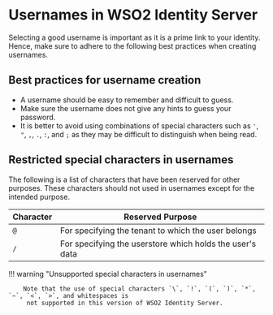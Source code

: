 # Usernames in WSO2 Identity Server

Selecting a good username is important as it is a prime link to your identity. Hence, make sure to adhere to
 the following best practices when creating usernames.

## Best practices for username creation

- A username should be easy to remember and difficult to guess.
- Make sure the username does not give any hints to guess your password.
- It is better to avoid using combinations of special characters such as `'`, `"`, `,`, `.`, `:`, and `;` as they may be
 difficult to distinguish when being read.

## Restricted special characters in usernames

The following is a list of characters that have been reserved for other purposes. These characters should not used in
 usernames except for the intended purpose.

| Character | Reserved Purpose                                              |                         
|-----------|---------------------------------------------------------------|
| `@`       | For specifying the tenant to which the user belongs           |
| `/`       | For specifying the userstore which holds the user's data      |

!!! warning "Unsupported special characters in usernames"

        Note that the use of special characters `\`, `!`, `(`, `)`, `*`, `~`, `<`, `>`, and whitespaces is
         not supported in this version of WSO2 Identity Server.
         